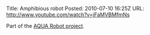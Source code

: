 Title:  Amphibious robot
Posted: 2010-07-10 16:25Z
URL:    http://www.youtube.com/watch?v=jFaMVBMfmNs

Part of the [AQUA Robot project](http://www.aquarobot.net:8080/AQUA).

<object width="480" height="385"><param name="movie" value="http://www.youtube-nocookie.com/v/jFaMVBMfmNs&amp;hl=en_GB&amp;fs=1"></param><param name="allowFullScreen" value="true"></param><param name="allowscriptaccess" value="always"></param><embed src="http://www.youtube-nocookie.com/v/jFaMVBMfmNs&amp;hl=en_GB&amp;fs=1" type="application/x-shockwave-flash" allowscriptaccess="always" allowfullscreen="true" width="480" height="385"></embed></object>